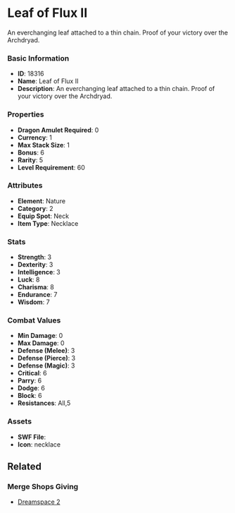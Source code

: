 # Leaf of Flux II

An everchanging leaf attached to a thin chain. Proof of your victory over the Archdryad.

### Basic Information

- **ID**: 18316
- **Name**: Leaf of Flux II
- **Description**: An everchanging leaf attached to a thin chain. Proof of your victory over the Archdryad.

### Properties

- **Dragon Amulet Required**: 0
- **Currency**: 1
- **Max Stack Size**: 1
- **Bonus**: 6
- **Rarity**: 5
- **Level Requirement**: 60

### Attributes

- **Element**: Nature
- **Category**: 2
- **Equip Spot**: Neck
- **Item Type**: Necklace

### Stats

- **Strength**: 3
- **Dexterity**: 3
- **Intelligence**: 3
- **Luck**: 8
- **Charisma**: 8
- **Endurance**: 7
- **Wisdom**: 7

### Combat Values

- **Min Damage**: 0
- **Max Damage**: 0
- **Defense (Melee)**: 3
- **Defense (Pierce)**: 3
- **Defense (Magic)**: 3
- **Critical**: 6
- **Parry**: 6
- **Dodge**: 6
- **Block**: 6
- **Resistances**: All,5

### Assets

- **SWF File**: 
- **Icon**: necklace

## Related

### Merge Shops Giving

- [Dreamspace 2](../merge-shops/294-dreamspace-2.md)

